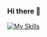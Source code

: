 ### Hi there 👋

[![My Skills](https://skillicons.dev/icons?i=bash,linux,nginx,docker,cs,java,js,ts,react,styledcomponents,html,css&perline=6)]()
<!--
**eduardo-ft-maia/eduardo-ft-maia** is a ✨ _special_ ✨ repository because its `README.md` (this file) appears on your GitHub profile.

Here are some ideas to get you started:

- 🔭 I’m currently working on ...
- 🌱 I’m currently learning ...
- 👯 I’m looking to collaborate on ...
- 🤔 I’m looking for help with ...
- 💬 Ask me about ...
- 📫 How to reach me: ...
- 😄 Pronouns: ...
- ⚡ Fun fact: ...
-->

